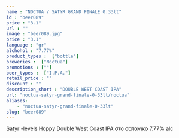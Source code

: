 ```yaml
---
name : "NOCTUA / SATYR GRAND FINALE 0.33lt"
id : "beer089"
price : "3.1"
url : ""
image : "beer089.jpg"
price : "3.1"
language : "gr"
alchohol : "7.77%"
product_types :  ["bottle"]
breweries :  ["Noctua"]
promotions : [""]
beer_types :  ["I.P.A."]
retail_price : ""
discount : ""
description_short : "DOUBLE WEST COAST IPA"
url: "noctua-satyr-grand-finale-0-33lt/noctua"
aliases: 
    - "noctua-satyr-grand-finale-0-33lt"
slug: "beer089"
---
```


Satyr -levels Ηoppy Double West Coast IPA στο σατανικο 7.77% alc